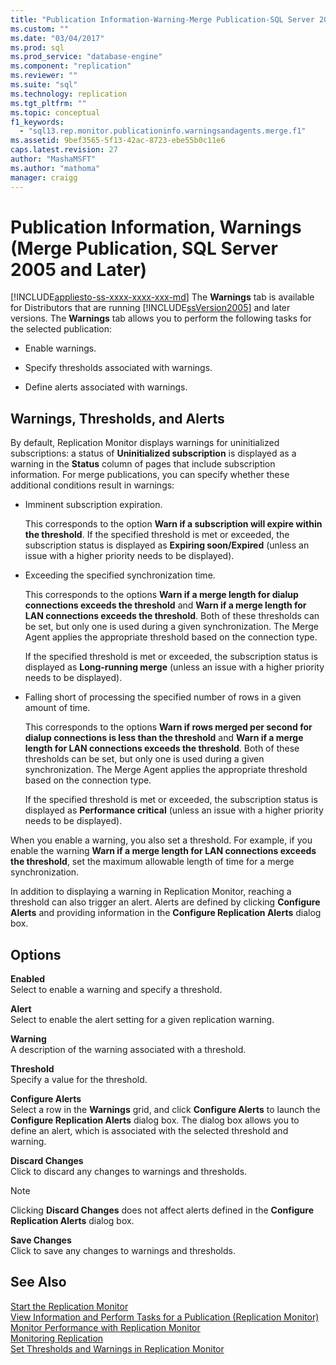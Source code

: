 ```yaml
---
title: "Publication Information-Warning-Merge Publication-SQL Server 2005+ | Microsoft Docs"
ms.custom: ""
ms.date: "03/04/2017"
ms.prod: sql
ms.prod_service: "database-engine"
ms.component: "replication"
ms.reviewer: ""
ms.suite: "sql"
ms.technology: replication
ms.tgt_pltfrm: ""
ms.topic: conceptual
f1_keywords: 
  - "sql13.rep.monitor.publicationinfo.warningsandagents.merge.f1"
ms.assetid: 9bef3565-5f13-42ac-8723-ebe55b0c11e6
caps.latest.revision: 27
author: "MashaMSFT"
ms.author: "mathoma"
manager: craigg
---
```

# Publication Information, Warnings (Merge Publication, SQL Server 2005 and Later)
[!INCLUDE[appliesto-ss-xxxx-xxxx-xxx-md](../../includes/appliesto-ss-xxxx-xxxx-xxx-md.md)]
  The **Warnings** tab is available for Distributors that are running [!INCLUDE[ssVersion2005](../../includes/ssversion2005-md.md)] and later versions. The **Warnings** tab allows you to perform the following tasks for the selected publication:  
  
-   Enable warnings.  
  
-   Specify thresholds associated with warnings.  
  
-   Define alerts associated with warnings.  
  
## Warnings, Thresholds, and Alerts  
 By default, Replication Monitor displays warnings for uninitialized subscriptions: a status of **Uninitialized subscription** is displayed as a warning in the **Status** column of pages that include subscription information. For merge publications, you can specify whether these additional conditions result in warnings:  
  
-   Imminent subscription expiration.  
  
     This corresponds to the option **Warn if a subscription will expire within the threshold**. If the specified threshold is met or exceeded, the subscription status is displayed as **Expiring soon/Expired** (unless an issue with a higher priority needs to be displayed).  
  
-   Exceeding the specified synchronization time.  
  
     This corresponds to the options **Warn if a merge length for dialup connections exceeds the threshold** and **Warn if a merge length for LAN connections exceeds the threshold**. Both of these thresholds can be set, but only one is used during a given synchronization. The Merge Agent applies the appropriate threshold based on the connection type.  
  
     If the specified threshold is met or exceeded, the subscription status is displayed as **Long-running merge** (unless an issue with a higher priority needs to be displayed).  
  
-   Falling short of processing the specified number of rows in a given amount of time.  
  
     This corresponds to the options **Warn if rows merged per second for dialup connections is less than the threshold** and **Warn if a merge length for LAN connections exceeds the threshold**. Both of these thresholds can be set, but only one is used during a given synchronization. The Merge Agent applies the appropriate threshold based on the connection type.  
  
     If the specified threshold is met or exceeded, the subscription status is displayed as **Performance critical** (unless an issue with a higher priority needs to be displayed).  
  
 When you enable a warning, you also set a threshold. For example, if you enable the warning **Warn if a merge length for LAN connections exceeds the threshold**, set the maximum allowable length of time for a merge synchronization.  
  
 In addition to displaying a warning in Replication Monitor, reaching a threshold can also trigger an alert. Alerts are defined by clicking **Configure Alerts** and providing information in the **Configure Replication Alerts** dialog box.  
  
## Options  
 **Enabled**  
 Select to enable a warning and specify a threshold.  
  
 **Alert**  
 Select to enable the alert setting for a given replication warning.  
  
 **Warning**  
 A description of the warning associated with a threshold.  
  
 **Threshold**  
 Specify a value for the threshold.  
  
 **Configure Alerts**  
 Select a row in the **Warnings** grid, and click **Configure Alerts** to launch the **Configure Replication Alerts** dialog box. The dialog box allows you to define an alert, which is associated with the selected threshold and warning.  
  
 **Discard Changes**  
 Click to discard any changes to warnings and thresholds.  
  
> [!NOTE]  
>  Clicking **Discard Changes** does not affect alerts defined in the **Configure Replication Alerts** dialog box.  
  
 **Save Changes**  
 Click to save any changes to warnings and thresholds.  
  
## See Also  
 [Start the Replication Monitor](../../relational-databases/replication/monitor/start-the-replication-monitor.md)   
 [View Information and Perform Tasks for a Publication &#40;Replication Monitor&#41;](../../relational-databases/replication/monitor/view-information-and-perform-tasks-for-a-publication-replication-monitor.md)   
 [Monitor Performance with Replication Monitor](../../relational-databases/replication/monitor/monitor-performance-with-replication-monitor.md)   
 [Monitoring Replication](../../relational-databases/replication/monitor/monitoring-replication-overview.md)   
 [Set Thresholds and Warnings in Replication Monitor](../../relational-databases/replication/monitor/set-thresholds-and-warnings-in-replication-monitor.md)  
  
  
